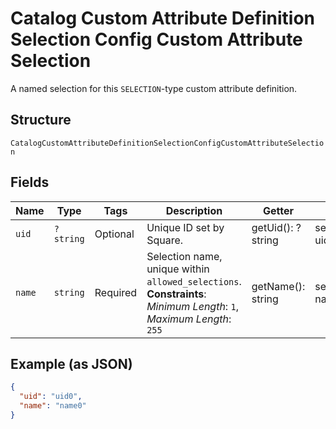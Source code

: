 
# Catalog Custom Attribute Definition Selection Config Custom Attribute Selection

A named selection for this `SELECTION`-type custom attribute definition.

## Structure

`CatalogCustomAttributeDefinitionSelectionConfigCustomAttributeSelection`

## Fields

| Name | Type | Tags | Description | Getter | Setter |
|  --- | --- | --- | --- | --- | --- |
| `uid` | `?string` | Optional | Unique ID set by Square. | getUid(): ?string | setUid(?string uid): void |
| `name` | `string` | Required | Selection name, unique within `allowed_selections`.<br>**Constraints**: *Minimum Length*: `1`, *Maximum Length*: `255` | getName(): string | setName(string name): void |

## Example (as JSON)

```json
{
  "uid": "uid0",
  "name": "name0"
}
```

